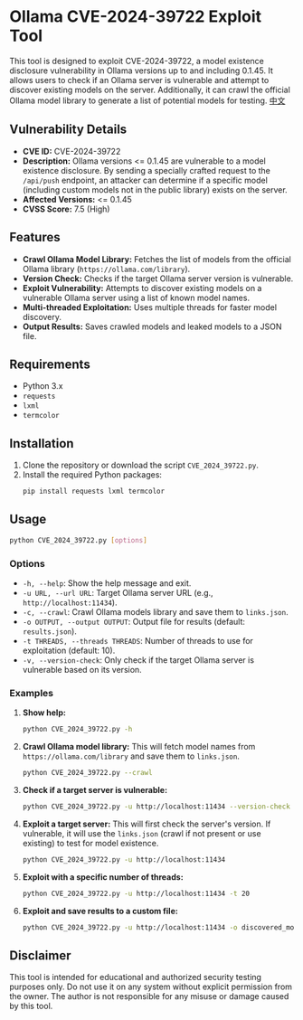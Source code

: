# Ollama CVE-2024-39722 Exploit Tool

This tool is designed to exploit CVE-2024-39722, a model existence disclosure vulnerability in Ollama versions up to and including 0.1.45. It allows users to check if an Ollama server is vulnerable and attempt to discover existing models on the server. Additionally, it can crawl the official Ollama model library to generate a list of potential models for testing.
[中文](README_zh.md)

## Vulnerability Details

*   **CVE ID:** CVE-2024-39722
*   **Description:** Ollama versions <= 0.1.45 are vulnerable to a model existence disclosure. By sending a specially crafted request to the `/api/push` endpoint, an attacker can determine if a specific model (including custom models not in the public library) exists on the server.
*   **Affected Versions:** <= 0.1.45
*   **CVSS Score:** 7.5 (High)

## Features

*   **Crawl Ollama Model Library:** Fetches the list of models from the official Ollama library (`https://ollama.com/library`).
*   **Version Check:** Checks if the target Ollama server version is vulnerable.
*   **Exploit Vulnerability:** Attempts to discover existing models on a vulnerable Ollama server using a list of known model names.
*   **Multi-threaded Exploitation:** Uses multiple threads for faster model discovery.
*   **Output Results:** Saves crawled models and leaked models to a JSON file.

## Requirements

*   Python 3.x
*   `requests`
*   `lxml`
*   `termcolor`

## Installation

1.  Clone the repository or download the script `CVE_2024_39722.py`.
2.  Install the required Python packages:
    ```bash
    pip install requests lxml termcolor
    ```

## Usage

```bash
python CVE_2024_39722.py [options]
```

### Options

*   `-h, --help`: Show the help message and exit.
*   `-u URL, --url URL`: Target Ollama server URL (e.g., `http://localhost:11434`).
*   `-c, --crawl`: Crawl Ollama models library and save them to `links.json`.
*   `-o OUTPUT, --output OUTPUT`: Output file for results (default: `results.json`).
*   `-t THREADS, --threads THREADS`: Number of threads to use for exploitation (default: 10).
*   `-v, --version-check`: Only check if the target Ollama server is vulnerable based on its version.

### Examples

1.  **Show help:**
    ```bash
    python CVE_2024_39722.py -h
    ```

2.  **Crawl Ollama model library:**
    This will fetch model names from `https://ollama.com/library` and save them to `links.json`.
    ```bash
    python CVE_2024_39722.py --crawl
    ```

3.  **Check if a target server is vulnerable:**
    ```bash
    python CVE_2024_39722.py -u http://localhost:11434 --version-check
    ```

4.  **Exploit a target server:**
    This will first check the server's version. If vulnerable, it will use the `links.json` (crawl if not present or use existing) to test for model existence.
    ```bash
    python CVE_2024_39722.py -u http://localhost:11434
    ```

5.  **Exploit with a specific number of threads:**
    ```bash
    python CVE_2024_39722.py -u http://localhost:11434 -t 20
    ```

6.  **Exploit and save results to a custom file:**
    ```bash
    python CVE_2024_39722.py -u http://localhost:11434 -o discovered_models.json
    ```

## Disclaimer

This tool is intended for educational and authorized security testing purposes only. Do not use it on any system without explicit permission from the owner. The author is not responsible for any misuse or damage caused by this tool.
